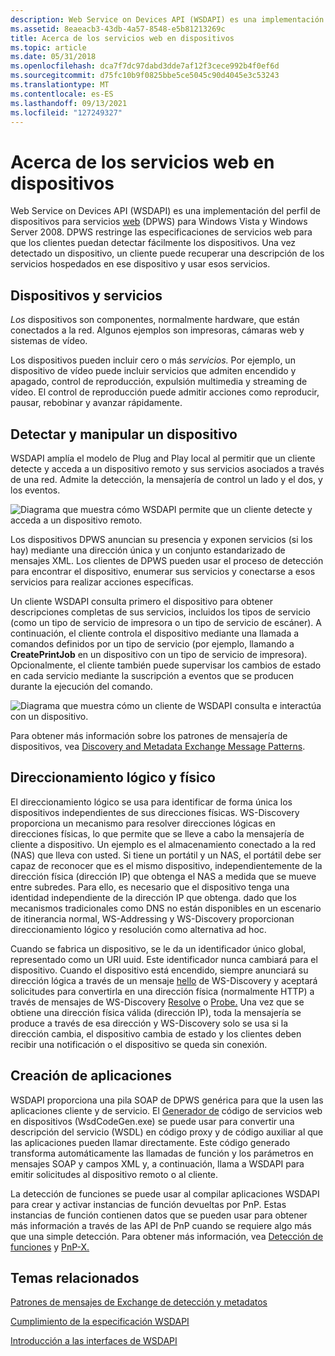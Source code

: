 ```yaml
---
description: Web Service on Devices API (WSDAPI) es una implementación del perfil de dispositivos para servicios web (DPWS) para Windows Vista y Windows Server 2008.
ms.assetid: 8eaeacb3-43db-4a57-8548-e5b81213269c
title: Acerca de los servicios web en dispositivos
ms.topic: article
ms.date: 05/31/2018
ms.openlocfilehash: dca7f7dc97dabd3dde7af12f3cece992b4f0ef6d
ms.sourcegitcommit: d75fc10b9f0825bbe5ce5045c90d4045e3c53243
ms.translationtype: MT
ms.contentlocale: es-ES
ms.lasthandoff: 09/13/2021
ms.locfileid: "127249327"
---
```

# <a name="about-web-services-on-devices"></a>Acerca de los servicios web en dispositivos

Web Service on Devices API (WSDAPI) es una implementación del perfil de dispositivos para servicios [web](https://specs.xmlsoap.org/ws/2006/02/devprof/) (DPWS) para Windows Vista y Windows Server 2008. DPWS restringe las especificaciones de servicios web para que los clientes puedan detectar fácilmente los dispositivos. Una vez detectado un dispositivo, un cliente puede recuperar una descripción de los servicios hospedados en ese dispositivo y usar esos servicios.

## <a name="devices-and-services"></a>Dispositivos y servicios

*Los* dispositivos son componentes, normalmente hardware, que están conectados a la red. Algunos ejemplos son impresoras, cámaras web y sistemas de vídeo.

Los dispositivos pueden incluir cero o más *servicios.* Por ejemplo, un dispositivo de vídeo puede incluir servicios que admiten encendido y apagado, control de reproducción, expulsión multimedia y streaming de vídeo. El control de reproducción puede admitir acciones como reproducir, pausar, rebobinar y avanzar rápidamente.

## <a name="discovering-and-manipulating-a-device"></a>Detectar y manipular un dispositivo

WSDAPI amplía el modelo de Plug and Play local al permitir que un cliente detecte y acceda a un dispositivo remoto y sus servicios asociados a través de una red. Admite la detección, la mensajería de control un lado y el dos, y los eventos.

![Diagrama que muestra cómo WSDAPI permite que un cliente detecte y acceda a un dispositivo remoto.](images/overview01.png)

Los dispositivos DPWS anuncian su presencia y exponen servicios (si los hay) mediante una dirección única y un conjunto estandarizado de mensajes XML. Los clientes de DPWS pueden usar el proceso de detección para encontrar el dispositivo, enumerar sus servicios y conectarse a esos servicios para realizar acciones específicas.

Un cliente WSDAPI consulta primero el dispositivo para obtener descripciones completas de sus servicios, incluidos los tipos de servicio (como un tipo de servicio de impresora o un tipo de servicio de escáner). A continuación, el cliente controla el dispositivo mediante una llamada a comandos definidos por un tipo de servicio (por ejemplo, llamando a **CreatePrintJob** en un dispositivo con un tipo de servicio de impresora). Opcionalmente, el cliente también puede supervisar los cambios de estado en cada servicio mediante la suscripción a eventos que se producen durante la ejecución del comando.

![Diagrama que muestra cómo un cliente de WSDAPI consulta e interactúa con un dispositivo.](images/netdevice01.png)

Para obtener más información sobre los patrones de mensajería de dispositivos, vea [Discovery and Metadata Exchange Message Patterns](discovery-and-metadata-exchange-message-patterns.md).

## <a name="logical-and-physical-addressing"></a>Direccionamiento lógico y físico

El direccionamiento lógico se usa para identificar de forma única los dispositivos independientes de sus direcciones físicas. WS-Discovery proporciona un mecanismo para resolver direcciones lógicas en direcciones físicas, lo que permite que se lleve a cabo la mensajería de cliente a dispositivo. Un ejemplo es el almacenamiento conectado a la red (NAS) que lleva con usted. Si tiene un portátil y un NAS, el portátil debe ser capaz de reconocer que es el mismo dispositivo, independientemente de la dirección física (dirección IP) que obtenga el NAS a medida que se mueve entre subredes. Para ello, es necesario que el dispositivo tenga una identidad independiente de la dirección IP que obtenga. dado que los mecanismos tradicionales como DNS no están disponibles en un escenario de itinerancia normal, WS-Addressing y WS-Discovery proporcionan direccionamiento lógico y resolución como alternativa ad hoc.

Cuando se fabrica un dispositivo, se le da un identificador único global, representado como un URI uuid. Este identificador nunca cambiará para el dispositivo. Cuando el dispositivo está encendido, siempre anunciará su dirección lógica a través de un mensaje [hello](hello-message.md) de WS-Discovery y aceptará solicitudes para convertirla en una dirección física (normalmente HTTP) a través de mensajes de WS-Discovery [Resolve](resolve-message.md) o [Probe.](probe-message.md) Una vez que se obtiene una dirección física válida (dirección IP), toda la mensajería se produce a través de esa dirección y WS-Discovery solo se usa si la dirección cambia, el dispositivo cambia de estado y los clientes deben recibir una notificación o el dispositivo se queda sin conexión.

## <a name="building-applications"></a>Creación de aplicaciones

WSDAPI proporciona una pila SOAP de DPWS genérica para que la usen las aplicaciones cliente y de servicio. El [Generador de](web-services-for-devices-code-generator.md) código de servicios web en dispositivos (WsdCodeGen.exe) se puede usar para convertir una descripción del servicio (WSDL) en código proxy y de código auxiliar al que las aplicaciones pueden llamar directamente. Este código generado transforma automáticamente las llamadas de función y los parámetros en mensajes SOAP y campos XML y, a continuación, llama a WSDAPI para emitir solicitudes al dispositivo remoto o al cliente.

La detección de funciones se puede usar al compilar aplicaciones WSDAPI para crear y activar instancias de función devueltas por PnP. Estas instancias de función contienen datos que se pueden usar para obtener más información a través de las API de PnP cuando se requiere algo más que una simple detección. Para obtener más información, vea [Detección de funciones](/previous-versions/windows/desktop/fundisc/fd-portal) y [PnP-X.](/previous-versions/windows/desktop/fundisc/pnp-x)

## <a name="related-topics"></a>Temas relacionados

<dl> <dt>

[Patrones de mensajes de Exchange de detección y metadatos](discovery-and-metadata-exchange-message-patterns.md)
</dt> <dt>

[Cumplimiento de la especificación WSDAPI](wsdapi-specification-compliance.md)
</dt> <dt>

[Introducción a las interfaces de WSDAPI](overview-of-the-wsdapi-interfaces.md)
</dt> </dl>

 

 
